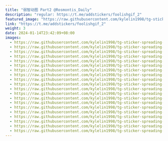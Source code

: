 ```yaml
---
title: "弱智动图 Part2 @Rosmontis_Daily"
description: "regular: https://t.me/addstickers/foolishgif_2"
featured_image: "https://raw.githubusercontent.com/kylelin1998/tg-sticker-spreading-worldwide-images/main/img/1b304990-bb3e-470e-9ed8-1f3096057d61.jpg"
link: "https://t.me/addstickers/foolishgif_2"
weight: 3
date: 2024-01-14T23:42:09+08:00
images:
  - https://raw.githubusercontent.com/kylelin1998/tg-sticker-spreading-worldwide-images/main/img/1b304990-bb3e-470e-9ed8-1f3096057d61.jpg
  - https://raw.githubusercontent.com/kylelin1998/tg-sticker-spreading-worldwide-images/main/img/e5c545c5-ccb6-4a5e-a0c5-e513e711c2bf.jpg
  - https://raw.githubusercontent.com/kylelin1998/tg-sticker-spreading-worldwide-images/main/img/e31b7718-51d4-4ba4-aab5-cc7493d22e2d.jpg
  - https://raw.githubusercontent.com/kylelin1998/tg-sticker-spreading-worldwide-images/main/img/b29dcb99-d3b9-4459-8fed-8c4df8b26356.jpg
  - https://raw.githubusercontent.com/kylelin1998/tg-sticker-spreading-worldwide-images/main/img/15e9297e-1e30-4613-87b4-8f4db6180023.jpg
  - https://raw.githubusercontent.com/kylelin1998/tg-sticker-spreading-worldwide-images/main/img/b5a25dd1-f05f-40e2-9539-5fe248f50a33.jpg
  - https://raw.githubusercontent.com/kylelin1998/tg-sticker-spreading-worldwide-images/main/img/6f193ed2-e5ed-43a2-be6d-ab7fc7456ea7.jpg
  - https://raw.githubusercontent.com/kylelin1998/tg-sticker-spreading-worldwide-images/main/img/ae819ce7-56df-4ac7-a360-52df71ad2663.jpg
  - https://raw.githubusercontent.com/kylelin1998/tg-sticker-spreading-worldwide-images/main/img/ae802cab-6e39-4453-bb0d-ab52d77034ae.jpg
  - https://raw.githubusercontent.com/kylelin1998/tg-sticker-spreading-worldwide-images/main/img/631c97cc-2b49-42dd-8ea2-bb0c9f72f0b4.jpg
  - https://raw.githubusercontent.com/kylelin1998/tg-sticker-spreading-worldwide-images/main/img/0e288838-19e8-4971-8fc0-368860fc1ce0.jpg
  - https://raw.githubusercontent.com/kylelin1998/tg-sticker-spreading-worldwide-images/main/img/caf29092-d40a-4588-91e6-22d8abc1ee75.jpg
  - https://raw.githubusercontent.com/kylelin1998/tg-sticker-spreading-worldwide-images/main/img/6b8c5ae2-c64b-4c03-a66f-7017218a1a70.jpg
  - https://raw.githubusercontent.com/kylelin1998/tg-sticker-spreading-worldwide-images/main/img/8eb1bd92-3140-47bb-8b9c-642fe8211209.jpg
  - https://raw.githubusercontent.com/kylelin1998/tg-sticker-spreading-worldwide-images/main/img/06f57756-25d3-4799-9511-94013770532f.jpg
  - https://raw.githubusercontent.com/kylelin1998/tg-sticker-spreading-worldwide-images/main/img/1d08ca3c-9fa7-4075-94d6-4197ed5374a5.jpg
  - https://raw.githubusercontent.com/kylelin1998/tg-sticker-spreading-worldwide-images/main/img/86b09c27-c63f-44dd-b81b-f9f2fba0c7b8.jpg
  - https://raw.githubusercontent.com/kylelin1998/tg-sticker-spreading-worldwide-images/main/img/2dd8526c-4b39-4975-9694-fec61ea7c07f.jpg
  - https://raw.githubusercontent.com/kylelin1998/tg-sticker-spreading-worldwide-images/main/img/2ef4b7b5-12c6-44b4-a567-420ddce0be71.jpg
  - https://raw.githubusercontent.com/kylelin1998/tg-sticker-spreading-worldwide-images/main/img/088423f2-295c-4667-a367-9fd0f0d9603b.jpg
---
```

